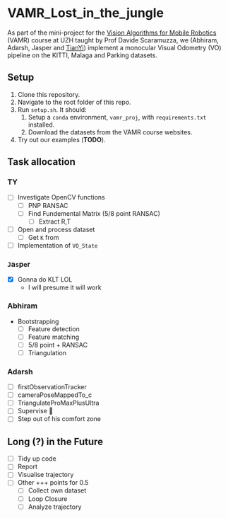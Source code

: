 # VAMR_Lost_in_the_jungle
As part of the mini-project for the [Vision Algorithms for Mobile Robotics](https://rpg.ifi.uzh.ch/teaching.html) (VAMR) course at UZH taught by Prof Davide Scaramuzza, we (Abhiram, Adarsh, Jasper and [TianYi](https://github.com/tianyilim)) implement a monocular Visual Odometry (VO) pipeline on the KITTI, Malaga and Parking datasets.

## Setup
1. Clone this repository.
2. Navigate to the root folder of this repo.
3. Run `setup.sh`. It should:
   1. Setup a `conda` environment, `vamr_proj`, with `requirements.txt` installed.
   2. Download the datasets from the VAMR course websites.
4. Try out our examples (**TODO**).

## Task allocation
### TY
- [ ] Investigate OpenCV functions
  - [ ] PNP RANSAC
  - [ ] Find Fundemental Matrix (5/8 point RANSAC)
    - [ ] Extract R,T
- [ ] Open and process dataset
  - [ ] Get `K` from 
- [ ] Implementation of `VO_State`

### `J`a`s`p`e`r
- [X] Gonna do KLT LOL
    - I will presume it will work

### Abhiram
- Bootstrapping
    - [ ] Feature detection
    - [ ] Feature matching
    - [ ] 5/8 point + RANSAC
    - [ ] Triangulation

### Adarsh
- [ ] firstObservationTracker
- [ ] cameraPoseMappedTo_c
- [ ] TriangulateProMaxPlusUltra
- [ ] Supervise 👀
- [ ] Step out of his comfort zone

## Long (?) in the Future
- [ ] Tidy up code
- [ ] Report
- [ ] Visualise trajectory
- [ ] Other +++ points for 0.5
  - [ ] Collect own dataset
  - [ ] Loop Closure
  - [ ] Analyze trajectory
